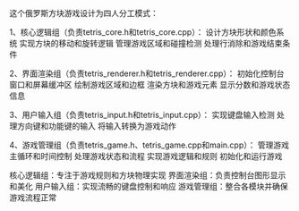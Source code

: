 这个俄罗斯方块游戏设计为四人分工模式：

1、核心逻辑组（负责tetris_core.h和tetris_core.cpp）：
设计方块形状和颜色系统
实现方块的移动和旋转逻辑
管理游戏区域和碰撞检测
处理行消除和游戏结束条件

2、界面渲染组（负责tetris_renderer.h和tetris_renderer.cpp）：
初始化控制台窗口和屏幕缓冲区
绘制游戏区域和边框
渲染方块和游戏元素
显示分数和游戏状态信息

3、用户输入组（负责tetris_input.h和tetris_input.cpp）：
实现键盘输入检测
处理方向键和功能键的输入
将输入转换为游戏动作

4、游戏管理组（负责tetris_game.h、tetris_game.cpp和main.cpp）：
管理游戏主循环和时间控制
处理游戏状态和流程
实现游戏逻辑和规则
初始化和运行游戏

核心逻辑组：专注于游戏规则和方块物理实现
界面渲染组：负责控制台图形显示和美化
用户输入组：实现流畅的键盘控制和响应
游戏管理组：整合各模块并确保游戏流程正常


